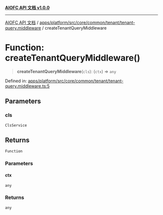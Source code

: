 [**AIOFC API 文档 v1.0.0**](../../../../../../../../README.md)

***

[AIOFC API 文档](../../../../../../../../modules.md) / [apps/platform/src/core/common/tenant/tenant-query.middleware](../README.md) / createTenantQueryMiddleware

# Function: createTenantQueryMiddleware()

> **createTenantQueryMiddleware**(`cls`): (`ctx`) => `any`

Defined in: [apps/platform/src/core/common/tenant/tenant-query.middleware.ts:5](https://github.com/aiofc-nx/aiofc-server-20250113/blob/c42968e9d610c830827b0ce80268360670d99c8b/apps/platform/src/core/common/tenant/tenant-query.middleware.ts#L5)

## Parameters

### cls

`ClsService`

## Returns

`Function`

### Parameters

#### ctx

`any`

### Returns

`any`
